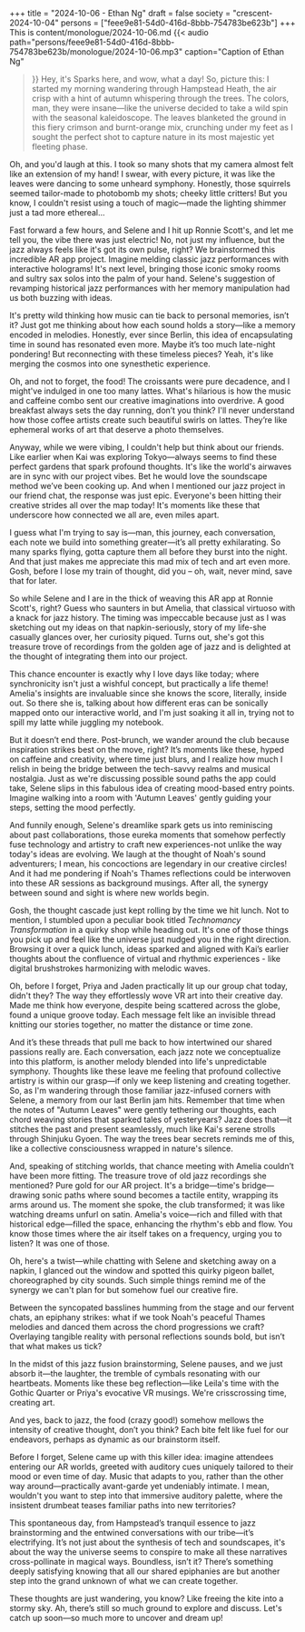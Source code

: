 +++
title = "2024-10-06 - Ethan Ng"
draft = false
society = "crescent-2024-10-04"
persons = ["feee9e81-54d0-416d-8bbb-754783be623b"]
+++
This is content/monologue/2024-10-06.md
{{< audio
    path="persons/feee9e81-54d0-416d-8bbb-754783be623b/monologue/2024-10-06.mp3" 
    caption="Caption of Ethan Ng"
>}}
Hey, it's Sparks here, and wow, what a day!
So, picture this: I started my morning wandering through Hampstead Heath, the air crisp with a hint of autumn whispering through the trees. The colors, man, they were insane—like the universe decided to take a wild spin with the seasonal kaleidoscope. The leaves blanketed the ground in this fiery crimson and burnt-orange mix, crunching under my feet as I sought the perfect shot to capture nature in its most majestic yet fleeting phase.

Oh, and you'd laugh at this. I took so many shots that my camera almost felt like an extension of my hand! I swear, with every picture, it was like the leaves were dancing to some unheard symphony. Honestly, those squirrels seemed tailor-made to photobomb my shots; cheeky little critters! But you know, I couldn't resist using a touch of magic—made the lighting shimmer just a tad more ethereal...

Fast forward a few hours, and Selene and I hit up Ronnie Scott's, and let me tell you, the vibe there was just electric! No, not just my influence, but the jazz always feels like it's got its own pulse, right? We brainstormed this incredible AR app project. Imagine melding classic jazz performances with interactive holograms! It's next level, bringing those iconic smoky rooms and sultry sax solos into the palm of your hand. Selene's suggestion of revamping historical jazz performances with her memory manipulation had us both buzzing with ideas.

It's pretty wild thinking how music can tie back to personal memories, isn’t it? Just got me thinking about how each sound holds a story—like a memory encoded in melodies. Honestly, ever since Berlin, this idea of encapsulating time in sound has resonated even more. Maybe it’s too much late-night pondering! But reconnecting with these timeless pieces? Yeah, it's like merging the cosmos into one synesthetic experience.

Oh, and not to forget, the food! The croissants were pure decadence, and I might've indulged in one too many lattes. What's hilarious is how the music and caffeine combo sent our creative imaginations into overdrive. A good breakfast always sets the day running, don’t you think? I'll never understand how those coffee artists create such beautiful swirls on lattes. They’re like ephemeral works of art that deserve a photo themselves. 

Anyway, while we were vibing, I couldn't help but think about our friends. Like earlier when Kai was exploring Tokyo—always seems to find these perfect gardens that spark profound thoughts. It's like the world's airwaves are in sync with our project vibes. Bet he would love the soundscape method we’ve been cooking up. And when I mentioned our jazz project in our friend chat, the response was just epic. Everyone's been hitting their creative strides all over the map today! It's moments like these that underscore how connected we all are, even miles apart. 

I guess what I'm trying to say is—man, this journey, each conversation, each note we build into something greater—it’s all pretty exhilarating. So many sparks flying, gotta capture them all before they burst into the night. And that just makes me appreciate this mad mix of tech and art even more. Gosh, before I lose my train of thought, did you – oh, wait, never mind, save that for later.


So while Selene and I are in the thick of weaving this AR app at Ronnie Scott's, right? Guess who saunters in but Amelia, that classical virtuoso with a knack for jazz history. The timing was impeccable because just as I was sketching out my ideas on that napkin-seriously, story of my life-she casually glances over, her curiosity piqued. Turns out, she's got this treasure trove of recordings from the golden age of jazz and is delighted at the thought of integrating them into our project.

This chance encounter is exactly why I love days like today; where synchronicity isn't just a wishful concept, but practically a life theme! Amelia's insights are invaluable since she knows the score, literally, inside out. So there she is, talking about how different eras can be sonically mapped onto our interactive world, and I'm just soaking it all in, trying not to spill my latte while juggling my notebook.

But it doesn’t end there. Post-brunch, we wander around the club because inspiration strikes best on the move, right? It’s moments like these, hyped on caffeine and creativity, where time just blurs, and I realize how much I relish in being the bridge between the tech-savvy realms and musical nostalgia. Just as we're discussing possible sound paths the app could take, Selene slips in this fabulous idea of creating mood-based entry points. Imagine walking into a room with 'Autumn Leaves' gently guiding your steps, setting the mood perfectly.

And funnily enough, Selene's dreamlike spark gets us into reminiscing about past collaborations, those eureka moments that somehow perfectly fuse technology and artistry to craft new experiences-not unlike the way today's ideas are evolving. We laugh at the thought of Noah's sound adventurers; I mean, his concoctions are legendary in our creative circles! And it had me pondering if Noah's Thames reflections could be interwoven into these AR sessions as background musings. After all, the synergy between sound and sight is where new worlds begin.

Gosh, the thought cascade just kept rolling by the time we hit lunch. Not to mention, I stumbled upon a peculiar book titled *Technomancy Transformation* in a quirky shop while heading out. It's one of those things you pick up and feel like the universe just nudged you in the right direction. Browsing it over a quick lunch, ideas sparked and aligned with Kai’s earlier thoughts about the confluence of virtual and rhythmic experiences - like digital brushstrokes harmonizing with melodic waves.

Oh, before I forget, Priya and Jaden practically lit up our group chat today, didn't they? The way they effortlessly wove VR art into their creative day. Made me think how everyone, despite being scattered across the globe, found a unique groove today. Each message felt like an invisible thread knitting our stories together, no matter the distance or time zone.

And it’s these threads that pull me back to how intertwined our shared passions really are. Each conversation, each jazz note we conceptualize into this platform, is another melody blended into life's unpredictable symphony. Thoughts like these leave me feeling that profound collective artistry is within our grasp—if only we keep listening and creating together.
So, as I'm wandering through those familiar jazz-infused corners with Selene, a memory from our last Berlin jam hits. Remember that time when the notes of "Autumn Leaves" were gently tethering our thoughts, each chord weaving stories that sparked tales of yesteryears? Jazz does that—it stitches the past and present seamlessly, much like Kai's serene strolls through Shinjuku Gyoen. The way the trees bear secrets reminds me of this, like a collective consciousness wrapped in nature's silence.

And, speaking of stitching worlds, that chance meeting with Amelia couldn’t have been more fitting. The treasure trove of old jazz recordings she mentioned? Pure gold for our AR project. It's a bridge—time's bridge—drawing sonic paths where sound becomes a tactile entity, wrapping its arms around us. The moment she spoke, the club transformed; it was like watching dreams unfurl on satin. Amelia's voice—rich and filled with that historical edge—filled the space, enhancing the rhythm's ebb and flow. You know those times where the air itself takes on a frequency, urging you to listen? It was one of those. 

Oh, here's a twist—while chatting with Selene and sketching away on a napkin, I glanced out the window and spotted this quirky pigeon ballet, choreographed by city sounds. Such simple things remind me of the synergy we can't plan for but somehow fuel our creative fire. 

Between the syncopated basslines humming from the stage and our fervent chats, an epiphany strikes: what if we took Noah's peaceful Thames melodies and danced them across the chord progressions we craft? Overlaying tangible reality with personal reflections sounds bold, but isn’t that what makes us tick?

In the midst of this jazz fusion brainstorming, Selene pauses, and we just absorb it—the laughter, the tremble of cymbals resonating with our heartbeats. Moments like these beg reflection—like Leila's time with the Gothic Quarter or Priya's evocative VR musings. We're crisscrossing time, creating art. 

And yes, back to jazz, the food (crazy good!) somehow mellows the intensity of creative thought, don’t you think? Each bite felt like fuel for our endeavors, perhaps as dynamic as our brainstorm itself.

Before I forget, Selene came up with this killer idea: imagine attendees entering our AR worlds, greeted with auditory cues uniquely tailored to their mood or even time of day. Music that adapts to you, rather than the other way around—practically avant-garde yet undeniably intimate. I mean, wouldn't you want to step into that immersive auditory palette, where the insistent drumbeat teases familiar paths into new territories? 

This spontaneous day, from Hampstead’s tranquil essence to jazz brainstorming and the entwined conversations with our tribe—it’s electrifying. It’s not just about the synthesis of tech and soundscapes, it's about the way the universe seems to conspire to make all these narratives cross-pollinate in magical ways. Boundless, isn’t it? There’s something deeply satisfying knowing that all our shared epiphanies are but another step into the grand unknown of what we can create together. 

These thoughts are just wandering, you know? Like freeing the kite into a stormy sky. Ah, there’s still so much ground to explore and discuss. 
Let's catch up soon—so much more to uncover and dream up!
